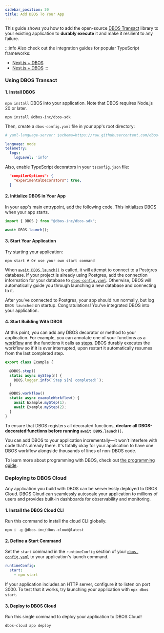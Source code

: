 ```yaml
---
sidebar_position: 20
title: Add DBOS To Your App
---
```


This guide shows you how to add the open-source [DBOS Transact](https://github.com/dbos-inc/dbos-transact-ts) library to your existing application to **durably execute** it and make it resilient to any failure.

:::info
Also check out the integration guides for popular TypeScript frameworks:
- [Next.js + DBOS](../integrations/adding-dbos-to-next.md)
- [Nest.js + DBOS](../integrations/nestjs.md)
:::

### Using DBOS Transact

#### 1. Install DBOS

`npm install` DBOS into your application. Note that DBOS requires Node.js 20 or later.

```shell
npm install @dbos-inc/dbos-sdk
```

Then, create a `dbos-config.yaml` file in your app's root directory:

```yaml title="dbos-config.yaml"
# yaml-language-server: $schema=https://raw.githubusercontent.com/dbos-inc/dbos-transact-ts/main/dbos-config.schema.json

language: node
telemetry:
  logs:
    logLevel: 'info'
```

Also, enable TypeScript decorators in your `tsconfig.json` file:

```json title="tsconfig.json"
  "compilerOptions": {
    "experimentalDecorators": true,
  }
```


#### 2. Initialize DBOS in Your App

In your app's main entrypoint, add the following code.
This initializes DBOS when your app starts.

```javascript
import { DBOS } from "@dbos-inc/dbos-sdk";

await DBOS.launch();
```

#### 3. Start Your Application

Try starting your application:

```
npm start # Or use your own start command
```

When [`await DBOS.launch()`](../reference/transactapi/dbos-class#launching-dbos) is called, it will attempt to connect to a Postgres database.
If your project is already using Postgres, add the connection information for your database to [`dbos-config.yaml`](../reference/configuration#database).
Otherwise, DBOS will automatically guide you through launching a new database and connecting to it.

After you've connected to Postgres, your app should run normally, but log `DBOS launched` on startup.
Congratulations!  You've integrated DBOS into your application.

#### 4. Start Building With DBOS

At this point, you can add any DBOS decorator or method to your application.
For example, you can annotate one of your functions as a [workflow](./workflow-tutorial.md) and the functions it calls as [steps](./step-tutorial.md).
DBOS durably executes the workflow so if it is ever interrupted, upon restart it automatically resumes from the last completed step.

```typescript
export class Example {

  @DBOS.step()
  static async myStep(n) {
    DBOS.logger.info(`Step ${n} completed!`);
  }

  @DBOS.workflow()
  static async exampleWorkflow() {
    await Example.myStep(1);
    await Example.myStep(2);
  }
}
```

To ensure that DBOS registers all decorated functions, **declare all DBOS-decorated functions before running `await DBOS.launch()`.**

You can add DBOS to your application incrementally&mdash;it won't interfere with code that's already there.
It's totally okay for your application to have one DBOS workflow alongside thousands of lines of non-DBOS code.

To learn more about programming with DBOS, check out [the programming guide](../programming-guide.md).

### Deploying to DBOS Cloud

Any application you build with DBOS can be serverlessly deployed to DBOS Cloud.
DBOS Cloud can seamlessly autoscale your application to millions of users and provides built-in dashboards for observability and monitoring.

#### 1. Install the DBOS Cloud CLI


Run this command to install the cloud CLI globally.


```shell
npm i -g @dbos-inc/dbos-cloud@latest
```

#### 2. Define a Start Command

Set the `start` command in the `runtimeConfig` section of your [`dbos-config.yaml`](../reference/configuration.md) to your application's launch command.

```yaml title="dbos-config.yaml"
runtimeConfig:
  start:
    - npm start
```
If your application includes an HTTP server, configure it to listen on port 3000.
To test that it works, try launching your application with `npx dbos start`.


#### 3. Deploy to DBOS Cloud

Run this single command to deploy your application to DBOS Cloud!

```shell
dbos-cloud app deploy
```
